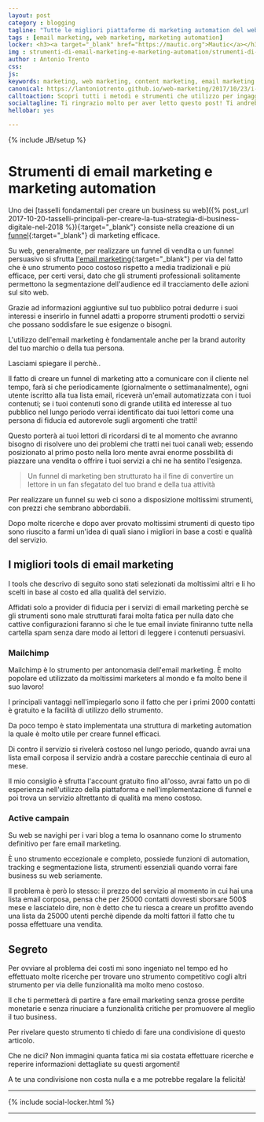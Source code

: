 ```yaml
---
layout: post
category : blogging
tagline: "Tutte le migliori piattaforme di marketing automation del web"
tags : [email marketing, web marketing, marketing automation]
locker: <h3><a target="_blank" href="https://mautic.org">Mautic</a></h3><p>È la piattaforma di marketing automation che fa per te!</p><p>Perchè?</p><p>Perchè comprende tutte le funzionalità delle precedenti ed è open source quindi puoi usarla gratis!</p><p>Utilizzando questo strumento direi che spenderai il 10% di quel che spenderesti con altri tools per via del fatto che con Mautic l'unica spesa che dovrai sostenere sarà legata alla consegna dei messaggi email e l'hosting della piattaforma sui tuoi server.</p><p>Come servizio di consegna email consiglio di utilizzare Amazon SES che costerà 0,0001 eur a messaggio email (50eur per 500000 email) riuscirà a soddifare le tue esigenze con costi veramente esigui!</p><p>L'unico punto a sfavore di Mautic è la necessità di competenze tecniche per installarlo sul proprio server; per ovviare al prolema ti basterà contattare un esperto in strumenti di hosting che, solo una volta, installerà il sistema sui tuoi server!</p>
img : strumenti-di-email-marketing-e-marketing-automation/strumenti-di-email-marketing-e-marketing-automation.jpg
author : Antonio Trento
css: 
js:  
keywords: marketing, web marketing, content marketing, email marketing
canonical: https://lantoniotrento.github.io/web-marketing/2017/10/23/i-migliori-strumenti-per-creare-landing-page-e-squeeze-page-nel-2018
calltoaction: Scopri tutti i metodi e strumenti che utilizzo per ingaggiare nuovo pubblico per le mie pagine web.  <a href="https://lantoniotrento.github.io/signup">Iscriviti qui e ricevi i 3 regali segreti del blog</a>.
socialtagline: Ti ringrazio molto per aver letto questo post! Ti andrebbe di farmi un favore? Regalami la felicità! Lasciami una condivisione sul tuo social preferito!
hellobar: yes

---
```

{% include JB/setup %}

# Strumenti di email marketing e marketing automation

Uno dei [tasselli fondamentali per creare un business su web]({% post_url 2017-10-20-tasselli-principali-per-creare-la-tua-strategia-di-business-digitale-nel-2018 %}){:target="_blank"} consiste nella creazione di un [funnel](https://it.wikipedia.org/wiki/Imbuto_di_conversione){:target="_blank"} di marketing efficace.

Su web, generalmente, per realizzare un funnel di vendita o un funnel persuasivo si sfrutta [l'email marketing](https://it.wikipedia.org/wiki/Email_marketing){:target="_blank"} per via del fatto che è uno strumento poco costoso rispetto a media tradizionali e più efficace, per certi versi, dato che gli strumenti professionali solitamente permettono la segmentazione dell'audience ed il tracciamento delle azioni sul sito web.

Grazie ad informazioni aggiuntive sul tuo pubblico potrai dedurre i suoi interessi e inserirlo in funnel adatti a proporre strumenti prodotti o servizi che possano soddisfare le sue esigenze o bisogni.

L'utilizzo dell'email marketing è fondamentale anche per la brand autority del tuo marchio o della tua persona.

Lasciami spiegare il perchè..

Il fatto di creare un funnel di marketing atto a comunicare con il cliente nel tempo, farà si che periodicamente (giornalmente o settimanalmente), ogni utente iscritto alla tua lista email, riceverà un'email automatizzata con i tuoi contenuti; se i tuoi contenuti sono di grande utilità ed interesse al tuo pubblico nel lungo periodo verrai identificato dai tuoi lettori come una persona di fiducia ed autorevole sugli argomenti che tratti!

Questo porterà ai tuoi lettori di ricordarsi di te al momento che avranno bisogno di risolvere uno dei problemi che tratti nei tuoi canali web; essendo posizionato al primo posto nella loro mente avrai  enorme possbilità di piazzare una vendita o offrire i tuoi servizi a chi ne ha sentito l'esigenza.

> Un funnel di marketing ben strutturato ha il fine di convertire un lettore in un fan sfegatato del tuo brand e della tua attività

Per realizzare un funnel su web ci sono a disposizione moltissimi strumenti, con prezzi che sembrano abbordabili.

Dopo molte ricerche e dopo aver provato moltissimi strumenti di questo tipo sono riuscito a farmi un'idea di quali siano i migliori in base a costi e qualità del servizio.

## I migliori tools di email marketing

I tools che descrivo di seguito sono stati selezionati da moltissimi altri e li ho scelti in base al costo ed alla qualità del servizio.

Affidati solo a provider di fiducia per i servizi di email marketing perchè se gli strumenti sono male strutturati farai molta fatica per nulla dato che cattive configurazioni faranno si che le tue email inviate finiranno tutte nella cartella spam senza dare modo ai lettori di leggere i contenuti persuasivi.

### Mailchimp

Mailchimp è lo strumento per antonomasia dell'email marketing. È molto popolare ed utilizzato da moltissimi marketers al mondo e fa molto bene il suo lavoro!

I principali vantaggi nell'impiegarlo sono il fatto che per i primi 2000 contatti è gratuito e la facilità di utilizzo dello strumento.

Da poco tempo è stato implementata una struttura di marketing automation la quale è molto utile per creare funnel efficaci.

Di contro il servizio si rivelerà costoso nel lungo periodo, quando avrai una lista email corposa il servizio andrà a costare parecchie centinaia di euro al mese.

Il mio consiglio è sfrutta l'account gratuito fino all'osso, avrai fatto un po di esperienza nell'utilizzo della piattaforma e nell'implementazione di funnel e poi trova un servizio altrettanto di qualità ma meno costoso.

### Active campain 

Su web se navighi per i vari blog a tema lo osannano come lo strumento definitivo per fare email marketing.

È uno strumento eccezionale e completo, possiede funzioni di automation, tracking e segmentazione lista, strumenti essenziali quando vorrai fare business su web seriamente.

Il problema è però lo stesso: il prezzo del servizio al momento in cui hai una lista email corposa, pensa che per 25000 contatti dovresti sborsare 500$ mese e lasciatelo dire, non è detto che tu riesca a creare un profitto avendo una lista da 25000 utenti perchè dipende da molti fattori il fatto che tu possa effettuare una vendita.

## Segreto

Per ovviare al problema dei costi mi sono ingeniato nel tempo ed ho effettuato  molte ricerche per trovare uno strumento competitivo cogli altri strumento per via delle funzionalità ma molto meno costoso.

Il che ti permetterà di partire a fare email marketing senza grosse perdite monetarie e senza rinuciare a funzionalità critiche per promuovere al meglio il tuo business.

Per rivelare questo strumento ti chiedo di fare una condivisione di questo articolo.

Che ne dici? Non immagini quanta fatica mi sia costata effettuare ricerche e reperire informazioni dettagliate su questi argomenti!

A te una condivisione non costa nulla e a me potrebbe regalare la felicità!

----

{% include social-locker.html %}

----
